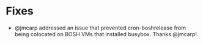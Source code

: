 # Fixes

- @jmcarp addressed an issue that prevented cron-boshrelease from
  being colocated on BOSH VMs that installed busybox. Thanks @jmcarp!
